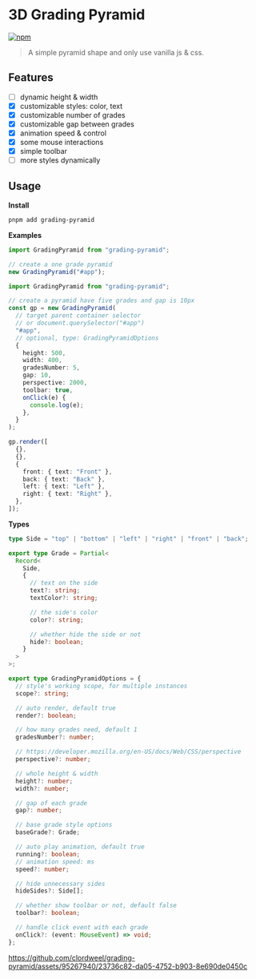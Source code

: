 # 3D Grading Pyramid

[![npm](https://img.shields.io/npm/v/grading-pyramid)](https://www.npmjs.com/package/grading-pyramid)

> A simple pyramid shape and only use vanilla js & css.

## Features

- [ ] dynamic height & width
- [x] customizable styles: color, text
- [x] customizable number of grades
- [x] customizable gap between grades
- [x] animation speed & control
- [x] some mouse interactions
- [x] simple toolbar
- [ ] more styles dynamically

## Usage

**Install**

```sh
pnpm add grading-pyramid
```

**Examples**

```js
import GradingPyramid from "grading-pyramid";

// create a one grade pyramid
new GradingPyramid("#app");
```

```ts
import GradingPyramid from "grading-pyramid";

// create a pyramid have five grades and gap is 10px
const gp = new GradingPyramid(
  // target parent container selector
  // or document.querySelector("#app")
  "#app",
  // optional, type: GradingPyramidOptions
  {
    height: 500,
    width: 400,
    gradesNumber: 5,
    gap: 10,
    perspective: 2000,
    toolbar: true,
    onClick(e) {
      console.log(e);
    },
  }
);

gp.render([
  {},
  {},
  {
    front: { text: "Front" },
    back: { text: "Back" },
    left: { text: "Left" },
    right: { text: "Right" },
  },
]);
```

**Types**

```ts
type Side = "top" | "bottom" | "left" | "right" | "front" | "back";

export type Grade = Partial<
  Record<
    Side,
    {
      // text on the side
      text?: string;
      textColor?: string;

      // the side's color
      color?: string;

      // whether hide the side or not
      hide?: boolean;
    }
  >
>;

export type GradingPyramidOptions = {
  // style's working scope, for multiple instances
  scope?: string;

  // auto render, default true
  render?: boolean;

  // how many grades need, default 1
  gradesNumber?: number;

  // https://developer.mozilla.org/en-US/docs/Web/CSS/perspective
  perspective?: number;

  // whole height & width
  height?: number;
  width?: number;

  // gap of each grade
  gap?: number;

  // base grade style options
  baseGrade?: Grade;

  // auto play animation, default true
  running?: boolean;
  // animation speed: ms
  speed?: number;

  // hide unnecessary sides
  hideSides?: Side[];

  // whether show toolbar or not, default false
  toolbar?: boolean;

  // handle click event with each grade
  onClick?: (event: MouseEvent) => void;
};
```

https://github.com/clordweel/grading-pyramid/assets/95267940/23736c82-da05-4752-b903-8e690de0450c

